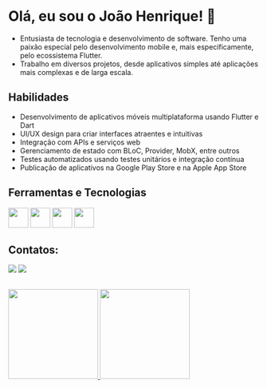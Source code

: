 # Olá, eu sou o João Henrique! 👋
- Entusiasta de tecnologia e desenvolvimento de software. Tenho uma paixão especial pelo desenvolvimento mobile e, mais especificamente, pelo ecossistema Flutter.
- Trabalho em diversos projetos, desde aplicativos simples até aplicações mais complexas e de larga escala.
  
## Habilidades
- Desenvolvimento de aplicativos móveis multiplataforma usando Flutter e Dart
- UI/UX design para criar interfaces atraentes e intuitivas
- Integração com APIs e serviços web
- Gerenciamento de estado com BLoC, Provider, MobX, entre outros
- Testes automatizados usando testes unitários e integração contínua
- Publicação de aplicativos na Google Play Store e na Apple App Store


 
## Ferramentas e Tecnologias
<img src="https://cdn.jsdelivr.net/gh/devicons/devicon/icons/dart/dart-original.svg" width="40" height="40" /> <img 
  src="https://cdn.jsdelivr.net/gh/devicons/devicon/icons/androidstudio/androidstudio-original.svg" width="40" height="40"/> <img                                     src="https://cdn.jsdelivr.net/gh/devicons/devicon/icons/flutter/flutter-original.svg" width="40" height="40"/> <img  
  src="https://cdn.jsdelivr.net/gh/devicons/devicon/icons/swift/swift-original.svg" width="40" height="40"/>
          
                                                                                                                                 
                                                                                                                                 
          

 

## Contatos:

 

<div>
<a href = "mailto:joaohenriquerld@gmail.com"><img src="https://img.shields.io/badge/-Email-%23D14836?style=for-the-badge&logo=gmail&logoColor=white" target="_blank"></a>
<a href="https://www.linkedin.com/in/joão-henrique-roldão" target="_blank"><img src="https://img.shields.io/badge/-LinkedIn-%230077B5?style=for-the-badge&logo=linkedin&logoColor=white" target="_blank"></a>   
</div>

 

##

 

<div>
<a href="https://github.com/JoaoHenriqu3">
<img height="180em" src="https://github-readme-stats.vercel.app/api/top-langs/?username=JoaoHenriqu3&layout=compact&langs_count=7&theme=dracula"/>
<img height="180em" src="https://github-readme-stats.vercel.app/api?username=JoaoHenriqu3&show_icons=true&theme=dracula&include_all_commits=true&count_private=true"/>
</div>

 

##

